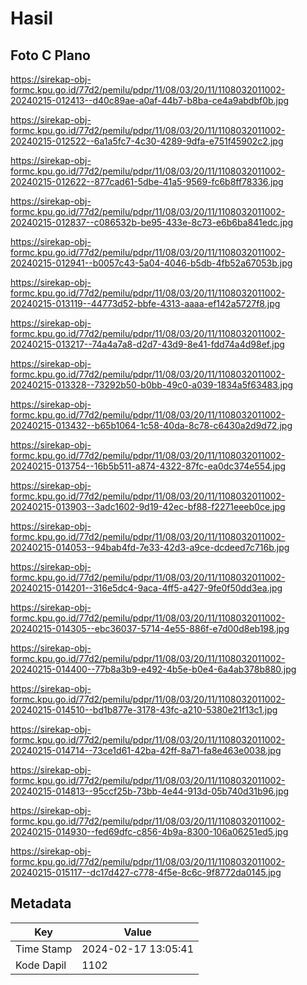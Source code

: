 # Hasil

## Foto C Plano

https://sirekap-obj-formc.kpu.go.id/77d2/pemilu/pdpr/11/08/03/20/11/1108032011002-20240215-012413--d40c89ae-a0af-44b7-b8ba-ce4a9abdbf0b.jpg

https://sirekap-obj-formc.kpu.go.id/77d2/pemilu/pdpr/11/08/03/20/11/1108032011002-20240215-012522--6a1a5fc7-4c30-4289-9dfa-e751f45902c2.jpg

https://sirekap-obj-formc.kpu.go.id/77d2/pemilu/pdpr/11/08/03/20/11/1108032011002-20240215-012622--877cad61-5dbe-41a5-9569-fc6b8ff78336.jpg

https://sirekap-obj-formc.kpu.go.id/77d2/pemilu/pdpr/11/08/03/20/11/1108032011002-20240215-012837--c086532b-be95-433e-8c73-e6b6ba841edc.jpg

https://sirekap-obj-formc.kpu.go.id/77d2/pemilu/pdpr/11/08/03/20/11/1108032011002-20240215-012941--b0057c43-5a04-4046-b5db-4fb52a67053b.jpg

https://sirekap-obj-formc.kpu.go.id/77d2/pemilu/pdpr/11/08/03/20/11/1108032011002-20240215-013119--44773d52-bbfe-4313-aaaa-ef142a5727f8.jpg

https://sirekap-obj-formc.kpu.go.id/77d2/pemilu/pdpr/11/08/03/20/11/1108032011002-20240215-013217--74a4a7a8-d2d7-43d9-8e41-fdd74a4d98ef.jpg

https://sirekap-obj-formc.kpu.go.id/77d2/pemilu/pdpr/11/08/03/20/11/1108032011002-20240215-013328--73292b50-b0bb-49c0-a039-1834a5f63483.jpg

https://sirekap-obj-formc.kpu.go.id/77d2/pemilu/pdpr/11/08/03/20/11/1108032011002-20240215-013432--b65b1064-1c58-40da-8c78-c6430a2d9d72.jpg

https://sirekap-obj-formc.kpu.go.id/77d2/pemilu/pdpr/11/08/03/20/11/1108032011002-20240215-013754--16b5b511-a874-4322-87fc-ea0dc374e554.jpg

https://sirekap-obj-formc.kpu.go.id/77d2/pemilu/pdpr/11/08/03/20/11/1108032011002-20240215-013903--3adc1602-9d19-42ec-bf88-f2271eeeb0ce.jpg

https://sirekap-obj-formc.kpu.go.id/77d2/pemilu/pdpr/11/08/03/20/11/1108032011002-20240215-014053--94bab4fd-7e33-42d3-a9ce-dcdeed7c716b.jpg

https://sirekap-obj-formc.kpu.go.id/77d2/pemilu/pdpr/11/08/03/20/11/1108032011002-20240215-014201--316e5dc4-9aca-4ff5-a427-9fe0f50dd3ea.jpg

https://sirekap-obj-formc.kpu.go.id/77d2/pemilu/pdpr/11/08/03/20/11/1108032011002-20240215-014305--ebc36037-5714-4e55-886f-e7d00d8eb198.jpg

https://sirekap-obj-formc.kpu.go.id/77d2/pemilu/pdpr/11/08/03/20/11/1108032011002-20240215-014400--77b8a3b9-e492-4b5e-b0e4-6a4ab378b880.jpg

https://sirekap-obj-formc.kpu.go.id/77d2/pemilu/pdpr/11/08/03/20/11/1108032011002-20240215-014510--bd1b877e-3178-43fc-a210-5380e21f13c1.jpg

https://sirekap-obj-formc.kpu.go.id/77d2/pemilu/pdpr/11/08/03/20/11/1108032011002-20240215-014714--73ce1d61-42ba-42ff-8a71-fa8e463e0038.jpg

https://sirekap-obj-formc.kpu.go.id/77d2/pemilu/pdpr/11/08/03/20/11/1108032011002-20240215-014813--95ccf25b-73bb-4e44-913d-05b740d31b96.jpg

https://sirekap-obj-formc.kpu.go.id/77d2/pemilu/pdpr/11/08/03/20/11/1108032011002-20240215-014930--fed69dfc-c856-4b9a-8300-106a06251ed5.jpg

https://sirekap-obj-formc.kpu.go.id/77d2/pemilu/pdpr/11/08/03/20/11/1108032011002-20240215-015117--dc17d427-c778-4f5e-8c6c-9f8772da0145.jpg


## Metadata

| Key        | Value               |
| ---------- | ------------------- |
| Time Stamp | 2024-02-17 13:05:41 |
| Kode Dapil | 1102                |



